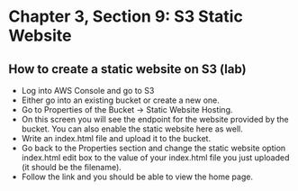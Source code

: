 # Chapter 3, Section 9: S3 Static Website

## How to create a static website on S3 (lab)

- Log into AWS Console and go to S3
- Either go into an existing bucket or create a new one.
- Go to Properties of the Bucket -> Static Website Hosting.
- On this screen you will see the endpoint for the website provided by the bucket. You can also enable the static website here as well.
- Write an index.html file and upload it to the bucket.
- Go back to the Properties section and change the static website option index.html edit box to the value of your index.html file you just uploaded (it should be the filename).
- Follow the link and you should be able to view the home page.

